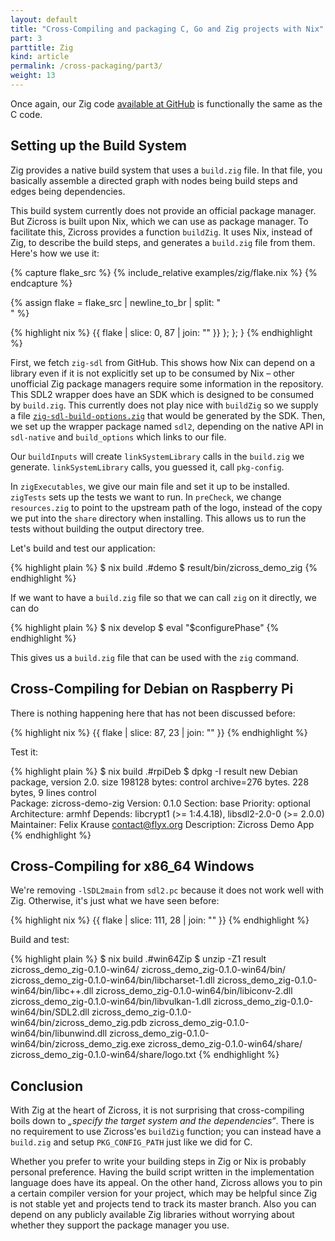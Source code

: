 ```yaml
---
layout: default
title: "Cross-Compiling and packaging C, Go and Zig projects with Nix"
part: 3
parttitle: Zig
kind: article
permalink: /cross-packaging/part3/
weight: 13
---
```


Once again, our Zig code [available at GitHub][1] is functionally the same as the C code.

## Setting up the Build System

Zig provides a native build system that uses a `build.zig` file.
In that file, you basically assemble a directed graph with nodes being build steps and edges being dependencies.

This build system currently does not provide an official package manager.
But Zicross is built upon Nix, which we can use as package manager.
To facilitate this, Zicross provides a function `buildZig`.
It uses Nix, instead of Zig, to describe the build steps, and generates a `build.zig` file from them.
Here's how we use it:

{% capture flake_src %}
{% include_relative examples/zig/flake.nix %}
{% endcapture %}

{% assign flake = flake_src | newline_to_br | split: "<br />" %}

{% highlight nix %}
{{ flake | slice: 0, 87 | join: "" }}
    };
  };
}
{% endhighlight %}

First, we fetch `zig-sdl` from GitHub.
This shows how Nix can depend on a library even if it is not explicitly set up to be consumed by Nix – other unofficial Zig package managers require some information in the repository.
This SDL2 wrapper does have an SDK which is designed to be consumed by `build.zig`.
This currently does not play nice with `buildZig` so we supply a file [`zig-sdl-build-options.zig`][2] that would be generated by the SDK.
Then, we set up the wrapper package named `sdl2`, depending on the native API in `sdl-native` and `build_options` which links to our file.

Our `buildInputs` will create `linkSystemLibrary` calls in the `build.zig` we generate.
`linkSystemLibrary` calls, you guessed it, call `pkg-config`.

In `zigExecutables`, we give our main file and set it up to be installed.
`zigTests` sets up the tests we want to run.
In `preCheck`, we change `resources.zig` to point to the upstream path of the logo, instead of the copy we put into the `share` directory when installing.
This allows us to run the tests without building the output directory tree.

Let's build and test our application:

{% highlight plain %}
$ nix build .#demo
$ result/bin/zicross_demo_zig
{% endhighlight %}

If we want to have a `build.zig` file so that we can call `zig` on it directly, we can do

{% highlight plain %}
$ nix develop
$ eval "$configurePhase"
{% endhighlight %}

This gives us a `build.zig` file that can be used with the `zig` command.

## Cross-Compiling for Debian on Raspberry Pi

There is nothing happening here that has not been discussed before:

{% highlight nix %}
{{ flake | slice: 87, 23 | join: "" }}
{% endhighlight %}

Test it:

{% highlight plain %}
$ nix build .#rpiDeb
$ dpkg -I result
 new Debian package, version 2.0.
 size 198128 bytes: control archive=276 bytes.
     228 bytes,     9 lines      control              
 Package: zicross-demo-zig
 Version: 0.1.0
 Section: base
 Priority: optional
 Architecture: armhf
 Depends: libcrypt1 (>= 1:4.4.18), libsdl2-2.0-0 (>= 2.0.0)
 Maintainer: Felix Krause <contact@flyx.org>
 Description: Zicross Demo App
{% endhighlight %}

## Cross-Compiling for x86_64 Windows

We're removing `-lSDL2main` from `sdl2.pc` because it does not work well with Zig.
Otherwise, it's just what we have seen before:

{% highlight nix %}
{{ flake | slice: 111, 28 | join: "" }}
{% endhighlight %}

Build and test:

{% highlight plain %}
$ nix build .#win64Zip
$ unzip -Z1 result
zicross_demo_zig-0.1.0-win64/
zicross_demo_zig-0.1.0-win64/bin/
zicross_demo_zig-0.1.0-win64/bin/libcharset-1.dll
zicross_demo_zig-0.1.0-win64/bin/libc++.dll
zicross_demo_zig-0.1.0-win64/bin/libiconv-2.dll
zicross_demo_zig-0.1.0-win64/bin/libvulkan-1.dll
zicross_demo_zig-0.1.0-win64/bin/SDL2.dll
zicross_demo_zig-0.1.0-win64/bin/zicross_demo_zig.pdb
zicross_demo_zig-0.1.0-win64/bin/libunwind.dll
zicross_demo_zig-0.1.0-win64/bin/zicross_demo_zig.exe
zicross_demo_zig-0.1.0-win64/share/
zicross_demo_zig-0.1.0-win64/share/logo.txt
{% endhighlight %}

## Conclusion

With Zig at the heart of Zicross, it is not surprising that cross-compiling boils down to *„specify the target system and the dependencies“*.
There is no requirement to use Zicross'es `buildZig` function; you can instead have a `build.zig` and setup `PKG_CONFIG_PATH` just like we did for C.

Whether you prefer to write your building steps in Zig or Nix is probably personal preference.
Having the build script written in the implementation language does have its appeal.
On the other hand, Zicross allows you to pin a certain compiler version for your project, which may be helpful since Zig is not stable yet and projects tend to track its master branch.
Also you can depend on any publicly available Zig libraries without worrying about whether they support the package manager you use.

 [1]: https://github.com/flyx/Zicross/blob/master/examples/zig/main.zig
 [2]: https://github.com/flyx/Zicross/blob/master/examples/zig/zig-sdl-build-options.zig